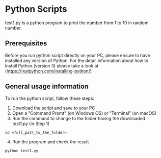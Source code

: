 # Python Scripts

test1.py is a python program to print the number from 1 to 10 in random number.

## Prerequisites
Before you run python script directly on your PC, please ensure to have installed any version of Python.
For the detail information about how to install Python (version 3) please take a look at (https://realpython.com/installing-python/)

## General usage information
To run the python script, follow these steps:
1. Download the script and save to your PC
2. Open a "Command Promt" (on Windows OS) or "Terminal" (on macOS)
3. Run the command to change to the folder having the downloaded test1.py (in Step 1)

```
cd <full_path_to_the_folder>
```

4. Run the program and check the result

```
python test1.py
```
